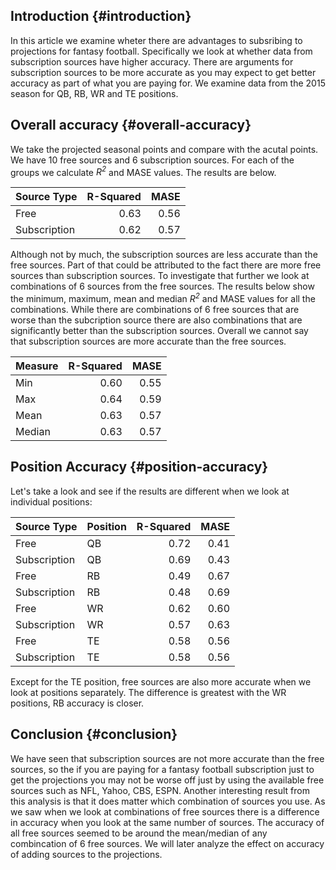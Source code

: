 Introduction {#introduction}
------------

In this article we examine wheter there are advantages to subsribing to
projections for fantasy football. Specifically we look at whether data
from subscription sources have higher accuracy. There are arguments for
subscription sources to be more accurate as you may expect to get better
accuracy as part of what you are paying for. We examine data from the
2015 season for QB, RB, WR and TE positions.

Overall accuracy {#overall-accuracy}
----------------

We take the projected seasonal points and compare with the acutal
points. We have 10 free sources and 6 subscription sources. For each of
the groups we calculate *R<sup>2</sup>* and MASE values. The results are
below.

| Source Type  |  R-Squared|  MASE|
|:-------------|----------:|-----:|
| Free         |       0.63|  0.56|
| Subscription |       0.62|  0.57|

Although not by much, the subscription sources are less accurate than
the free sources. Part of that could be attributed to the fact there are
more free sources than subscription sources. To investigate that further
we look at combinations of 6 sources from the free sources. The results
below show the minimum, maximum, mean and median *R<sup>2</sup>* and
MASE values for all the combinations. While there are combinations of 6
free sources that are worse than the subcription source there are also
combinations that are significantly better than the subscription
sources. Overall we cannot say that subscription sources are more
accurate than the free sources.

| Measure |  R-Squared|  MASE|
|:--------|----------:|-----:|
| Min     |       0.60|  0.55|
| Max     |       0.64|  0.59|
| Mean    |       0.63|  0.57|
| Median  |       0.63|  0.57|

Position Accuracy {#position-accuracy}
-----------------

Let's take a look and see if the results are different when we look at
individual positions:

| Source Type  | Position |  R-Squared|  MASE|
|:-------------|:---------|----------:|-----:|
| Free         | QB       |       0.72|  0.41|
| Subscription | QB       |       0.69|  0.43|
| Free         | RB       |       0.49|  0.67|
| Subscription | RB       |       0.48|  0.69|
| Free         | WR       |       0.62|  0.60|
| Subscription | WR       |       0.57|  0.63|
| Free         | TE       |       0.58|  0.56|
| Subscription | TE       |       0.58|  0.56|

Except for the TE position, free sources are also more accurate when we
look at positions separately. The difference is greatest with the WR
positions, RB accuracy is closer.

Conclusion {#conclusion}
----------

We have seen that subscription sources are not more accurate than the
free sources, so the if you are paying for a fantasy football
subscription just to get the projections you may not be worse off just
by using the available free sources such as NFL, Yahoo, CBS, ESPN.
Another interesting result from this analysis is that it does matter
which combination of sources you use. As we saw when we look at
combinations of free sources there is a difference in accuracy when you
look at the same number of sources. The accuracy of all free sources
seemed to be around the mean/median of any combincation of 6 free
sources. We will later analyze the effect on accuracy of adding sources
to the projections.
